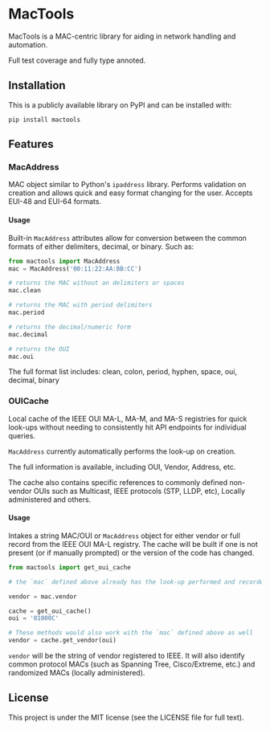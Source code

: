 # MacTools

MacTools is a MAC-centric library for aiding in network handling and automation.

Full test coverage and fully type annoted.

## Installation

This is a publicly available library on PyPI and can be installed with:

`pip install mactools`

## Features

### MacAddress

MAC object similar to Python's `ipaddress` library.  Performs validation on
creation and allows quick and easy format changing for the user.  Accepts
EUI-48 and EUI-64 formats.

#### Usage

Built-in `MacAddress` attributes allow for conversion between the common formats
of either delimiters, decimal, or binary. Such as:

```python
from mactools import MacAddress
mac = MacAddress('00:11:22:AA:BB:CC')

# returns the MAC without an delimiters or spaces
mac.clean

# returns the MAC with period delimiters
mac.period

# returns the decimal/numeric form
mac.decimal

# returns the OUI
mac.oui
```

The full format list includes: clean, colon, period, hyphen, space, oui,
decimal, binary

### OUICache

Local cache of the IEEE OUI MA-L, MA-M, and MA-S registries for quick look-ups without needing to
consistently hit API endpoints for individual queries.

`MacAddress` currently automatically performs the look-up on creation.

The full information is available, including OUI, Vendor, Address, etc.

The cache also contains specific references to commonly defined non-vendor OUIs
such as Multicast, IEEE protocols (STP, LLDP, etc), Locally administered and others.

#### Usage

Intakes a string MAC/OUI or `MacAddress` object for either vendor or full record
from the IEEE OUI MA-L registry.  The cache will be built if one is not present
(or if manually prompted) or the version of the code has changed.

```python
from mactools import get_oui_cache

# the `mac` defined above already has the look-up performed and recorded on creation, if the record was found

vendor = mac.vendor

cache = get_oui_cache()
oui = '01000C'

# These methods would also work with the `mac` defined above as well 
vendor = cache.get_vendor(oui)
```

`vendor` will be the string of vendor registered to IEEE.
It will also identify common protocol MACs (such as Spanning Tree, Cisco/Extreme, etc.) and randomized MACs (locally administered).

## License

This project is under the MIT license (see the LICENSE file for full text).